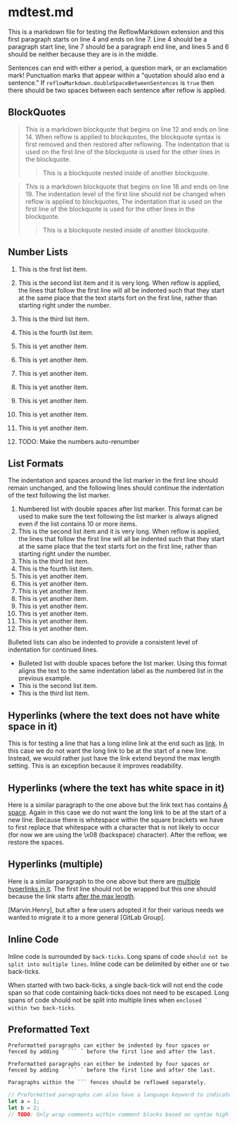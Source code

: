 mdtest.md
=========

This is a markdown file for testing the ReflowMarkdown extension and this first paragraph starts on line 4 and ends on line 7. Line 4 should be a
paragraph start line, line 7 should be a paragraph end line, and lines 5 and 6
should be neither because
they are is in the middle.

Sentences can end with either a period, a question mark, or an exclamation mark! Punctuation marks that appear within a "quotation should also end a sentence."
If `reflowMarkdown.doubleSpaceBetweenSentences` is `true` then there should be two spaces between each sentence after reflow is applied.

BlockQuotes
-----------

  > This is a markdown blockquote that begins on line 12 and ends on line 14. When reflow is applied to
  > blockquotes, the blockquote syntax is  first removed and then restored after reflowing.  The indentation
  > that is used on the first line of the blockquote is used for the other lines in the blockquote.
  > > This is a blockquote nested
  > > inside of another blockquote.

> This is a markdown blockquote that begins on line 18 and ends on line 19. The indentation level of the first line should not be changed when reflow is applied to
> blockquotes,  The indentation that is used on the first line of the blockquote is used for the other lines in the blockquote.
> > This is a blockquote nested
> > inside of another blockquote.

Number Lists
------------

1. This is the first list item.

2. This is the second list item and it is very long. When reflow is applied,
   the lines that follow the first line will all be indented such that they
   start at the same place that the text starts fort on the first line, rather
   than starting right under the number.

3. This is the third list item.

4. This is the fourth list item.

5. This is yet another item.

6. This is yet another item.

7. This is yet another item.

8. This is yet another item.

9. This is yet another item.

10. This is yet another item.

11. This is yet another item.

12. TODO: Make the numbers auto-renumber

List Formats
------------

The indentation and spaces around the list marker in the first line should
remain unchanged, and the following lines should continue the indentation of
the text following the list marker.

1.  Numbered list with double spaces after list marker.  This format can be used to make sure the text following the list marker is always aligned even if the list contains 10 or more items.
2.  This is the second list item and it is very long. When reflow is applied,
    the lines that follow the first line will all be indented such that they
    start at the same place that the text starts fort on the first line, rather
    than starting right under the number.
3.  This is the third list item.
4.  This is the fourth list item.
5.  This is yet another item.
6.  This is yet another item.
7.  This is yet another item.
8.  This is yet another item.
9.  This is yet another item.
10. This is yet another item.
11. This is yet another item.
12. This is yet another item.

Bulleted lists can also be indented to provide a consistent level of indentation for continued lines.

  - Bulleted list with double spaces before the list marker.  Using this format aligns the text to the same indentation label as the numbered list in the previous example.
  - This is the second list item.
  - This is the third list item.

Hyperlinks (where the text does not have white space in it)
-----------------------------------------------------------

This is for testing a line that has a long inline link at the end such as [link](http://www.somelonglink.com/a/b/c/1/2/3).
In this case we do not want the long link to be at the start of a new line.
Instead, we would rather just have the link extend beyond the max length
setting. This is an exception because it improves readability.

Hyperlinks (where the text has white space in it)
-------------------------------------------------

Here is a similar paragraph to the one above but the link text has contains [A space](http://www.somelonglink.com/a/b/c/1/2/3).
Again in this case we do not want the long link to be at the start of a new
line. Because there is whitespace within the square brackets we have to first
replace that whitespace with a character that is not likely to occur (for now
we are using the \x08 (backspace) character). After the reflow, we restore the
spaces.

Hyperlinks (multiple)
-------------------------------------------------

Here is a similar paragraph to the one above but there are [multiple hyperlinks in it](http://www.somelonglink.com/a/b/c/1/2/3).
The first line should not be wrapped but this one should because the link starts [after the max length](http://www.somelonglink.com/a/b/c/1/2/3).

[Marvin.Henry], but after a few users adopted it for their various needs we wanted to migrate it to a more general [GitLab Group].

Inline Code
-----------

Inline code is surrounded by `back-ticks`.  Long spans of code `should not be split into multiple lines`.
Inline code can be delimited by either `one` or ``two`` back-ticks.

When started with two back-ticks, a single back-tick will not end the code span so that code containing back-ticks does not need to be escaped.
Long spans of code should not be split into multiple lines when ``enclosed ` within two back-ticks``.

Preformatted Text
-----------------

    Preformatted paragraphs can either be indented by four spaces or fenced by adding ` ``` ` before the first line and after the last.

```
Preformatted paragraphs can either be indented by four spaces or fenced by adding ` ``` ` before the first line and after the last.

Paragraphs within the ``` fences should be reflowed separately.
```

```javascript
// Preformatted paragraphs can also have a language keyword to indicate the language to use for syntax highlighting.
let a = 1;
let b = 2;
// TODO: Only wrap comments within comment blocks based on syntax highlighting.
```
